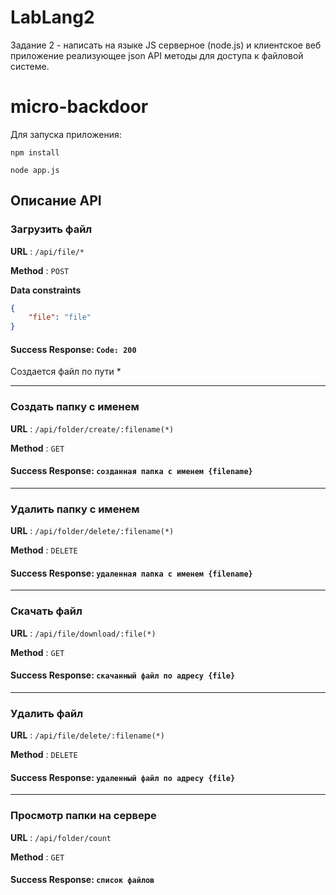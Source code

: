 # LabLang2

Задание 2 - написать на языке JS серверное (node.js) и клиентское веб приложение реализующее json API методы для доступа к файловой системе.

# micro-backdoor

Для запуска приложения:

``
    npm install
``

``
    node app.js
``

## Описание API

### Загрузить файл  

**URL** : `/api/file/*`

**Method** : `POST`

**Data constraints**

```json
{
    "file": "file"
}
```

#### Success Response: `Code: 200`

Создается файл по пути *

---

### Создать папку с именем

**URL** : `/api/folder/create/:filename(*)`

**Method** : `GET`

#### Success Response: `созданная папка с именем {filename}`

---

### Удалить папку с именем

**URL** : `/api/folder/delete/:filename(*)`

**Method** : `DELETE`

#### Success Response: `удаленная папка с именем {filename}`

---

### Скачать файл  

**URL** : `/api/file/download/:file(*)`

**Method** : `GET`

#### Success Response: `скачанный файл по адресу {file}`

---

### Удалить файл  

**URL** : `/api/file/delete/:filename(*)`

**Method** : `DELETE`

#### Success Response: `удаленный файл по адресу {file}`

---

### Просмотр папки на сервере

**URL** : `/api/folder/count`

**Method** : `GET`

#### Success Response: `список файлов`
